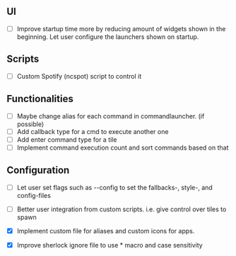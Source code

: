 ## UI
- [ ] Improve startup time more by reducing amount of widgets shown in the beginning. Let user configure the launchers shown on startup.

## Scripts
- [ ] Custom Spotify (ncspot) script to control it

## Functionalities
- [ ] Maybe change alias for each command in commandlauncher. (if possible)
- [ ] Add callback type for a cmd to execute another one
- [ ] Add enter command type for a tile
- [ ] Implement command execution count and sort commands based on that

## Configuration
- [ ] Let user set flags such as --config to set the fallbacks-, style-, and config-files
- [ ] Better user integration from custom scripts. i.e. give control over tiles to spawn
- [x] Implement custom file for aliases and custom icons for apps.
- [x] Improve sherlock ignore file to use * macro and case sensitivity


